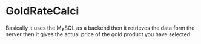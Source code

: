 # GoldRateCalci
Basically it uses the MySQL as a backend then it retrieves the data form the server then it gives the actual price of the gold product you have selected.
